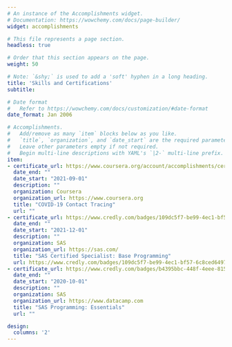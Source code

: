 ```yaml
---
# An instance of the Accomplishments widget.
# Documentation: https://wowchemy.com/docs/page-builder/
widget: accomplishments

# This file represents a page section.
headless: true

# Order that this section appears on the page.
weight: 50

# Note: `&shy;` is used to add a 'soft' hyphen in a long heading.
title: 'Skills and Certifications'
subtitle:

# Date format
#   Refer to https://wowchemy.com/docs/customization/#date-format
date_format: Jan 2006

# Accomplishments.
#   Add/remove as many `item` blocks below as you like.
#   `title`, `organization`, and `date_start` are the required parameters.
#   Leave other parameters empty if not required.
#   Begin multi-line descriptions with YAML's `|2-` multi-line prefix.
item:
- certificate_url: https://www.coursera.org/account/accomplishments/certificate/L35KMFBRSX4M
  date_end: ""
  date_start: "2021-09-01"
  description: ""
  organization: Coursera
  organization_url: https://www.coursera.org
  title: "COVID-19 Contact Tracing"
  url: ""
- certificate_url: https://www.credly.com/badges/109dc5f7-be99-4ec1-bf57-6c8ced6497da?source=linked_in_profile
  date_end: ""
  date_start: "2021-12-01"
  description: ""
  organization: SAS
  organization_url: https://sas.com/
  title: "SAS Certified Specialist: Base Programming"
  url: https://www.credly.com/badges/109dc5f7-be99-4ec1-bf57-6c8ced6497da?source=linked_in_profile
- certificate_url: https://www.credly.com/badges/b4395bbc-448f-4eee-815a-100c402d0601?source=linked_in_profile
  date_end: ""
  date_start: "2020-10-01"
  description: ""
  organization: SAS
  organization_url: https://www.datacamp.com
  title: "SAS Programming: Essentials"
  url: ""

design:
  columns: '2' 
---
```

